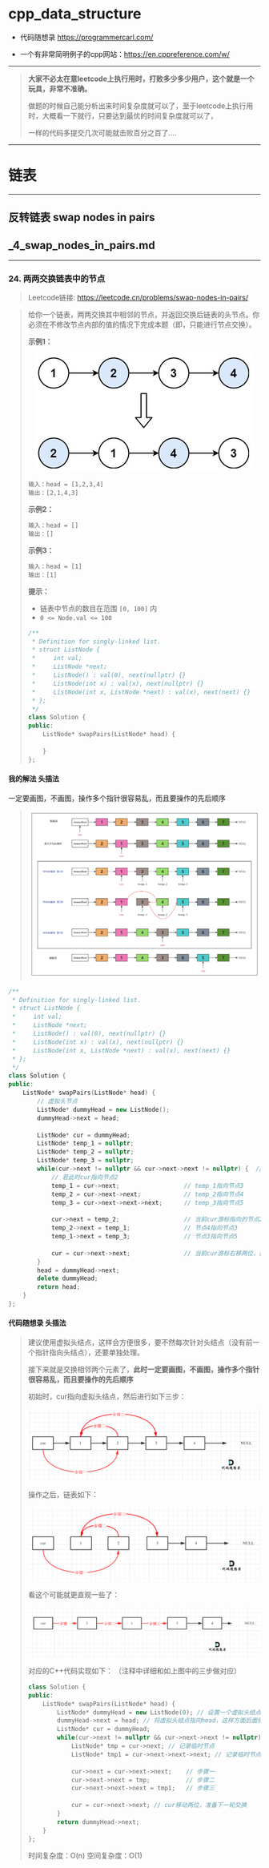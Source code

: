 # cpp_data_structure 

* 代码随想录 https://programmercarl.com/

* 一个有非常简明例子的cpp网站：https://en.cppreference.com/w/

--------------------------------------------------------------------------------
> **大家不必太在意leetcode上执行用时，打败多少多少用户，这个就是一个玩具，非常不准确。**
> 
> 做题的时候自己能分析出来时间复杂度就可以了，至于leetcode上执行用时，大概看一下就行，只要达到最优的时间复杂度就可以了，
> 
> 一样的代码多提交几次可能就击败百分之百了....
--------------------------------------------------------------------------------

# 链表

--------------------------------------------------------------------------------

## 反转链表 swap nodes in pairs

## _4_swap_nodes_in_pairs.md
--------------------------------------------------------------------------------

### 24. 两两交换链表中的节点

> Leetcode链接: https://leetcode.cn/problems/swap-nodes-in-pairs/

> 给你一个链表，两两交换其中相邻的节点，并返回交换后链表的头节点。你必须在不修改节点内部的值的情况下完成本题（即，只能进行节点交换）。
> 
> **示例1：**
> 
> <div align=center>
> <img src="./images/swap_nodes_in_pairs_1.jpg" style="zoom:100%;"/>
> </div>
> 
> ```html
> 输入：head = [1,2,3,4]
> 输出：[2,1,4,3]
> ```
> 
> **示例2：**
> 
> ```html
> 输入：head = []
> 输出：[]
> ```
>
> **示例3：**
> 
> ```html
> 输入：head = [1]
> 输出：[1]
> ```
> 
> **提示：**
> * 链表中节点的数目在范围 `[0, 100]` 内
> * `0 <= Node.val <= 100`
> 
> ```c++
> /**
>  * Definition for singly-linked list.
>  * struct ListNode {
>  *     int val;
>  *     ListNode *next;
>  *     ListNode() : val(0), next(nullptr) {}
>  *     ListNode(int x) : val(x), next(nullptr) {}
>  *     ListNode(int x, ListNode *next) : val(x), next(next) {}
>  * };
>  */
> class Solution {
> public:
>     ListNode* swapPairs(ListNode* head) {
> 
>     }
> };
> ```



#### 我的解法  头插法  

一定要画图，不画图，操作多个指针很容易乱，而且要操作的先后顺序

> <div align=center>
> <img src="./images/swap_nodes_in_pairs_2.png" style="zoom:100%;"/>
> </div>
> 

```c++
/**
 * Definition for singly-linked list.
 * struct ListNode {
 *     int val;
 *     ListNode *next;
 *     ListNode() : val(0), next(nullptr) {}
 *     ListNode(int x) : val(x), next(nullptr) {}
 *     ListNode(int x, ListNode *next) : val(x), next(next) {}
 * };
 */
class Solution {
public:
    ListNode* swapPairs(ListNode* head) {
        // 虚拟头节点
        ListNode* dummyHead = new ListNode();
        dummyHead->next = head;
        
        ListNode* cur = dummyHead;
        ListNode* temp_1 = nullptr;
        ListNode* temp_2 = nullptr;
        ListNode* temp_3 = nullptr;
        while(cur->next != nullptr && cur->next->next != nullptr) {  // cur的后两位都有节点     
            // 若此时cur指向节点2
            temp_1 = cur->next;                  // temp_1指向节点3
            temp_2 = cur->next->next;            // temp_2指向节点4
            temp_3 = cur->next->next->next;      // temp_3指向节点5

            cur->next = temp_2;                  // 当前cur游标指向的节点2，指向节点4
            temp_2->next = temp_1;               // 节点4指向节点3
            temp_1->next = temp_3;               // 节点3指向节点5

            cur = cur->next->next;               // 当前cur游标右移两位，指向节点3
        }
        head = dummyHead->next;
        delete dummyHead;
        return head;
    }
};
```

#### 代码随想录  头插法  

> 建议使用虚拟头结点，这样会方便很多，要不然每次针对头结点（没有前一个指针指向头结点），还要单独处理。
> 
> 接下来就是交换相邻两个元素了，**此时一定要画图，不画图，操作多个指针很容易乱，而且要操作的先后顺序**
>
> 初始时，cur指向虚拟头结点，然后进行如下三步：
> <div align=center>
> <img src="./images/swap_nodes_in_pairs_3.png" style="zoom:100%;"/>
> </div>
> 
> 操作之后，链表如下：
> 
> <div align=center>
> <img src="./images/swap_nodes_in_pairs_4.png" style="zoom:100%;"/>
> </div>
> 
> 看这个可能就更直观一些了：
> <div align=center>
> <img src="./images/swap_nodes_in_pairs_5.png" style="zoom:100%;"/>
> </div>
> 
> 对应的C++代码实现如下： （注释中详细和如上图中的三步做对应）
> 
> ```c++
> class Solution {
> public:
>     ListNode* swapPairs(ListNode* head) {
>         ListNode* dummyHead = new ListNode(0); // 设置一个虚拟头结点
>         dummyHead->next = head; // 将虚拟头结点指向head，这样方面后面做删除操作
>         ListNode* cur = dummyHead;
>         while(cur->next != nullptr && cur->next->next != nullptr) {
>             ListNode* tmp = cur->next; // 记录临时节点
>             ListNode* tmp1 = cur->next->next->next; // 记录临时节点
> 
>             cur->next = cur->next->next;    // 步骤一
>             cur->next->next = tmp;          // 步骤二
>             cur->next->next->next = tmp1;   // 步骤三
> 
>             cur = cur->next->next; // cur移动两位，准备下一轮交换
>         }
>         return dummyHead->next;
>     }
> };
> ```
> 时间复杂度：O(n)
> 空间复杂度：O(1)
> 












